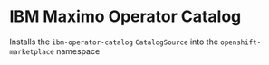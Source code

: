 IBM Maximo Operator Catalog
===============================================================================
Installs the `ibm-operator-catalog` `CatalogSource` into the `openshift-marketplace` namespace
